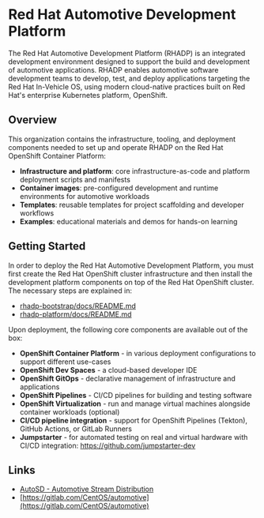 # Red Hat Automotive Development Platform

The Red Hat Automotive Development Platform (RHADP) is an integrated development environment designed to support the build and development of automotive applications. RHADP enables automotive software development teams to develop, test, and deploy applications targeting the Red Hat In-Vehicle OS, using modern cloud-native practices built on Red Hat's enterprise Kubernetes platform, OpenShift.

## Overview

This organization contains the infrastructure, tooling, and deployment components needed to set up and operate RHADP on the Red Hat OpenShift Container Platform:
- **Infrastructure and platform**: core infrastructure-as-code and platform deployment scripts and manifests
- **Container images**: pre-configured development and runtime environments for automotive workloads
- **Templates**: reusable templates for project scaffolding and developer workflows
- **Examples**: educational materials and demos for hands-on learning

## Getting Started

In order to deploy the Red Hat Automotive Development Platform, you must first create the Red Hat OpenShift cluster infrastructure and then install the development platform components on top of the Red Hat OpenShift cluster. The necessary steps are explained in:

- [rhadp-bootstrap/docs/README.md](https://github.com/rhadp/rhadp-bootstrap/tree/main/docs/README.md)
- [rhadp-platform/docs/README.md](https://github.com/rhadp/rhadp-platform/tree/main/docs/README.md)

Upon deployment, the following core components are available out of the box:
- **OpenShift Container Platform** - in various deployment configurations to support different use-cases
- **OpenShift Dev Spaces** - a cloud-based developer IDE
- **OpenShift GitOps** - declarative management of infrastructure and applications
- **OpenShift Pipelines** - CI/CD pipelines for building and testing software
- **OpenShift Virtualization** - run and manage virtual machines alongside container workloads (optional)
- **CI/CD pipeline integration** - support for OpenShift Pipelines (Tekton), GitHub Actions, or GitLab Runners
- **Jumpstarter** - for automated testing on real and virtual hardware with CI/CD integration: https://github.com/jumpstarter-dev

## Links

* [AutoSD - Automotive Stream Distribution](https://sigs.centos.org/automotive/)
* [https://gitlab.com/CentOS/automotive](https://gitlab.com/CentOS/automotive)

<!--

**Here are some ideas to get you started:**

🙋‍♀️ A short introduction - what is your organization all about?
🌈 Contribution guidelines - how can the community get involved?
👩‍💻 Useful resources - where can the community find your docs? Is there anything else the community should know?
🍿 Fun facts - what does your team eat for breakfast?
🧙 Remember, you can do mighty things with the power of [Markdown](https://docs.github.com/github/writing-on-github/getting-started-with-writing-and-formatting-on-github/basic-writing-and-formatting-syntax)
-->
